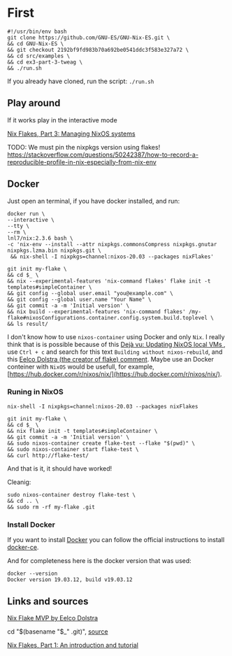 # First

```
#!/usr/bin/env bash
git clone https://github.com/GNU-ES/GNU-Nix-ES.git \
&& cd GNU-Nix-ES \
&& git checkout 2192bf9fd983b70a692be0541ddc3f583e327a72 \
&& cd src/examples \
&& cd ex3-part-3-tweag \
&& ./run.sh
```

If you already have cloned, run the script:
`./run.sh`


## Play around

If it works play in the interactive mode


[Nix Flakes, Part 3: Managing NixOS systems](https://www.tweag.io/blog/2020-07-31-nixos-flakes/)


TODO: We must pin the nixpkgs version using flakes!
https://stackoverflow.com/questions/50242387/how-to-record-a-reproducible-profile-in-nix-especially-from-nix-env


## Docker

Just open an terminal, if you have docker installed, and run:

```
docker run \
--interactive \
--tty \
--rm \
lnl7/nix:2.3.6 bash \
-c 'nix-env --install --attr nixpkgs.commonsCompress nixpkgs.gnutar nixpkgs.lzma.bin nixpkgs.git \
 && nix-shell -I nixpkgs=channel:nixos-20.03 --packages nixFlakes'
```


```
git init my-flake \
&& cd $_ \
&& nix --experimental-features 'nix-command flakes' flake init -t templates#simpleContainer \
&& git config --global user.email "you@example.com" \
&& git config --global user.name "Your Name" \
&& git commit -a -m 'Initial version' \
&& nix build --experimental-features 'nix-command flakes' /my-flake#nixosConfigurations.container.config.system.build.toplevel \
&& ls result/
```

I don't know how to use `nixos-container` using Docker and only `Nix`. I really think that is is possible because of this
[Dejà vu: Updating NixOS local VMs ](http://blog.patapon.info/nixos-local-vm/), use `Ctrl + c` and search for this text 
`Building without nixos-rebuild`, and this 
[Eelco Dolstra (the creator of flake) comment](https://github.com/NixOS/nixpkgs/pull/68897#discussion_r377142616). 
Maybe use an Docker conteiner with `NixOS` would be usefull, for example, 
[https://hub.docker.com/r/nixos/nix/](https://hub.docker.com/r/nixos/nix/).


### Runing in NixOS


`nix-shell -I nixpkgs=channel:nixos-20.03 --packages nixFlakes`

```
git init my-flake \
&& cd $_ \
&& nix flake init -t templates#simpleContainer \
&& git commit -a -m 'Initial version' \
&& sudo nixos-container create flake-test --flake "$(pwd)" \
&& sudo nixos-container start flake-test \
&& curl http://flake-test/
```

And that is it, it should have worked!

Cleanig:
```
sudo nixos-container destroy flake-test \
&& cd .. \
&& sudo rm -rf my-flake .git
```


### Install Docker

If you want to install [Docker](https://www.docker.com/) you can follow the official instructions to install [docker-ce](https://docs.docker.com/engine/install/).

And for completeness here is the docker version that was used:
```
docker --version
Docker version 19.03.12, build v19.03.12
```

## Links and sources

[Nix Flake MVP by Eelco Dolstra](https://gist.github.com/edolstra/40da6e3a4d4ee8fd019395365e0772e7)


cd "$(basename "$_" .git)", [source](https://stackoverflow.com/a/59392290)

[Nix Flakes, Part 1: An introduction and tutorial](https://www.tweag.io/blog/2020-05-25-flakes/)
